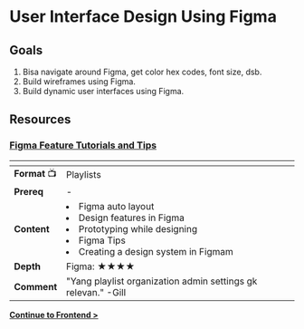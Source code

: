 # User Interface Design Using Figma

## Goals
1. Bisa navigate around Figma, get color hex codes, font size, dsb.
2. Build wireframes using Figma.
3. Build dynamic user interfaces using Figma.

## Resources

### [Figma Feature Tutorials and Tips](https://www.youtube.com/@Figma/playlists?view=50&sort=dd&shelf_id=5)
| <!-- -->        | <!-- -->                                                                                                                                                                                                                                                                                                                                                                              |
| --------------- | ------------------------------------------------------------------------------------------------------------------------------------------------------------------------------------------------------------------------------------------------------------------------------------------------------------------------------------------------------------------------------------- |
| **Format** :tv: | Playlists |
| **Prereq**      | - |
| **Content**     | <li>Figma auto layout</li><li>Design features in Figma</li><li>Prototyping while designing</li><li>Figma Tips</li><li>Creating a design system in Figmam</li> |
| **Depth**       | Figma: ★★★★ |
| **Comment**         | "Yang playlist organization admin settings gk relevan." -Gill |

**[Continue to Frontend >](../../frontend/README.md)**